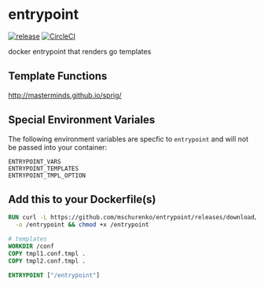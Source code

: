 # entrypoint
[![release](http://img.shields.io/github/release/mschurenko/entrypoint.svg?style=flat-square)](https://github.com/mschurenko/entrypoint/releases)
[![CircleCI](https://circleci.com/gh/mschurenko/entrypoint.svg?style=svg)](https://circleci.com/gh/mschurenko/entrypoint)

docker entrypoint that renders go templates


## Template Functions
http://masterminds.github.io/sprig/


## Special Environment Variales
The following environment variables are specfic to `entrypoint` and will not be passed into your container:
```
ENTRYPOINT_VARS
ENTRYPOINT_TEMPLATES
ENTRYPOINT_TMPL_OPTION
```


## Add this to your Dockerfile(s)
```dockerfile
RUN curl -L https://github.com/mschurenko/entrypoint/releases/download/0.1.11/entrypoint \
  -o /entrypoint && chmod +x /entrypoint

# templates
WORKDIR /conf
COPY tmpl1.conf.tmpl .
COPY tmpl2.conf.tmpl .

ENTRYPOINT ["/entrypoint"]
```
